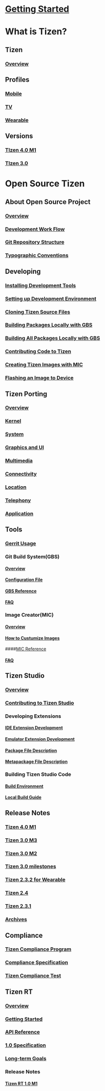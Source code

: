 # [Getting Started](index.md)

<!-- Tizen Platform Content -->
# What is Tizen?

## Tizen
### [Overview](what-is-tizen/overview/tizen.md)
## Profiles
### [Mobile](what-is-tizen/profiles/mobile.md)
### [TV](what-is-tizen/profiles/tv.md)
### [Wearable](what-is-tizen/profiles/wearable.md)
## Versions
### [TIzen 4.0 M1](what-is-tizen/versions/tizen-4-0-m1.md)
### [TIzen 3.0](what-is-tizen/versions/tizen-3-0.md)


# Open Source Tizen

## About Open Source Project
### [Overview](open-source-tizen/about/tizen-open-source-overview.md)
### [Development Work Flow](open-source-tizen/about/work-flow.md)
### [Git Repository Structure](open-source-tizen/about/git-repo-structure.md)
### [Typographic Conventions](open-source-tizen/about/conventions.md)

## Developing
### [Installing Development Tools](open-source-tizen/developing/installing.md)
### [Setting up Development Environment](open-source-tizen/developing/setting-up.md)
### [Cloning Tizen Source Files](open-source-tizen/developing/cloning.md)
### [Building Packages Locally with GBS](open-source-tizen/developing/building.md)
### [Building All Packages Locally with GBS](open-source-tizen/developing/building-all.md)
### [Contributing Code to Tizen](open-source-tizen/developing/contributing.md)
### [Creating Tizen Images with MIC](open-source-tizen/developing/creating.md)
### [Flashing an Image to Device](open-source-tizen/developing/flashing.md)
## Tizen Porting
### [Overview](open-source-tizen/porting/overview.md)
### [Kernel](open-source-tizen/porting/kernel.md)
### [System](open-source-tizen/porting/system.md)
### [Graphics and UI](open-source-tizen/porting/graphics-and-ui.md)
### [Multimedia](open-source-tizen/porting/multimedia.md)
### [Connectivity](open-source-tizen/porting/connectivity.md)
### [Location](open-source-tizen/porting/location.md)
### [Telephony](open-source-tizen/porting/telephony.md)
### [Application](open-source-tizen/porting/application.md)

## Tools
### [Gerrit Usage](open-source-tizen/tools/gerrit-usage.md)
### Git Build System(GBS)
#### [Overview](open-source-tizen/tools/gbs/gbs-overview.md)
#### [Configuration File](open-source-tizen/tools/gbs/gbs.conf.md)
#### [GBS Reference](open-source-tizen/tools/gbs/gbs-reference.md)

#### [FAQ](open-source-tizen/tools/gbs/gbs-faq.md)

### Image Creator(MIC)
#### [Overview](open-source-tizen/tools/mic/mic-overview.md)
#### [How to Custumize Images](open-source-tizen/tools/mic/mic-customize-image.md)

####[MIC Reference](open-source-tizen/tools/mic/mic-reference.md)

#### [FAQ](open-source-tizen/tools/mic/mic-faq.md)

## Tizen Studio
### [Overview](open-source-tizen/tizen-studio/README.md)
### [Contributing to Tizen Studio](open-source-tizen/tizen-studio/contribute-gerrit.md)
### Developing Extensions
#### [IDE Extension Development](open-source-tizen/tizen-studio/web-extension-guide.md)
#### [Emulator Extension Development](open-source-tizen/tizen-studio/emulator-extension-guide.md)
#### [Package File Description](open-source-tizen/tizen-studio/package-file-desc-guide.md)
#### [Metapackage File Description](open-source-tizen/tizen-studio/meta-package.md)
### Building Tizen Studio Code
#### [Build Environment](open-source-tizen/tizen-studio/environment.md)
#### [Local Build Guide](open-source-tizen/tizen-studio/local-build.md)

## Release Notes
### [Tizen 4.0 M1](open-source-tizen/release-notes/tizen-4-0-m1.md)
### [Tizen 3.0 M3](open-source-tizen/release-notes/tizen-3-0-m3.md)
### [Tizen 3.0 M2](open-source-tizen/release-notes/tizen-3-0-m2.md)
### [Tizen 3.0 milestones](open-source-tizen/release-notes/tizen-3-0-milestones.md)
### [Tizen 2.3.2 for Wearable](open-source-tizen/release-notes/tizen-2-3-2.md)
### [Tizen 2.4](open-source-tizen/release-notes/tizen-2-4.md)
### [Tizen 2.3.1](open-source-tizen/release-notes/tizen-2-3-1.md)
### [Archives](open-source-tizen/release-notes/archives.md)

## Compliance
### [Tizen Compliance Program](open-source-tizen/compliance/compliance-program.md)
### [Compliance Specification](open-source-tizen/compliance/compliance-specification.md)
### [Tizen Compliance Test](open-source-tizen/compliance/compliance-test.md)

## Tizen RT
### [Overview](open-source-tizen/tizen-rt/tizen-rt-overview.md)
### [Getting Started](open-source-tizen/tizen-rt/rt-getting-started.md)
### [API Reference](open-source-tizen/tizen-rt/rt-api.md)
### [1.0 Specification](open-source-tizen/tizen-rt/rt-specification-1-0.md)
### [Long-term Goals](open-source-tizen/tizen-rt/rt-goal.md)
### Release Notes
#### [Tizen RT 1.0 M1](open-source-tizen/tizen-rt/release-notes/tizen-rt-1-0-m1.md)
<!-- End of Tizen Platform -->

<!-- Tizen .NET Content -->
# <!--Tizen .NET (TBD)-->
## <!--Getting Started-->
## <!--Guides-->
## <!--API Reference-->
## <!--VS Tools-->
## <!--Samples-->
<!-- End of Tizen .NET -->

<!-- Tizen Native/Web Application Content -->
# <!--Tizen Native/Web Application (TBD)-->
<!-- End of Tizen Native/Web Application -->

